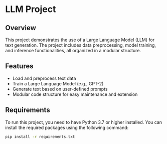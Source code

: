 # LLM Project

## Overview

This project demonstrates the use of a Large Language Model (LLM) for text generation. The project includes data preprocessing, model training, and inference functionalities, all organized in a modular structure.

## Features

- Load and preprocess text data
- Train a Large Language Model (e.g., GPT-2)
- Generate text based on user-defined prompts
- Modular code structure for easy maintenance and extension

## Requirements

To run this project, you need to have Python 3.7 or higher installed. You can install the required packages using the following command:

```bash
pip install -r requirements.txt
